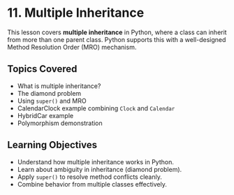 # 11. Multiple Inheritance

This lesson covers **multiple inheritance** in Python, where a class can inherit from more than one parent class. Python supports this with a well-designed Method Resolution Order (MRO) mechanism.

## Topics Covered

- What is multiple inheritance?
- The diamond problem
- Using `super()` and MRO
- CalendarClock example combining `Clock` and `Calendar`
- HybridCar example
- Polymorphism demonstration

## Learning Objectives

- Understand how multiple inheritance works in Python.
- Learn about ambiguity in inheritance (diamond problem).
- Apply `super()` to resolve method conflicts cleanly.
- Combine behavior from multiple classes effectively.
